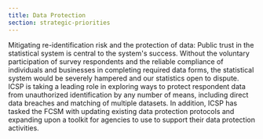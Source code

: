 ```yaml
---
title: Data Protection
section: strategic-priorities
---
```

<p>Mitigating re-identification risk and the protection of data: Public trust in the statistical system is central to the system's success. Without the voluntary participation of survey respondents and the reliable compliance of individuals and businesses in completing required data forms, the statistical system would be severely hampered and our statistics open to dispute. ICSP is taking a leading role in exploring ways to protect respondent data from unauthorized identification by any number of means, including direct data breaches and matching of multiple datasets. In addition, ICSP has tasked the FCSM with updating existing data protection protocols and expanding upon a toolkit for agencies to use to support their data protection activities.</p>